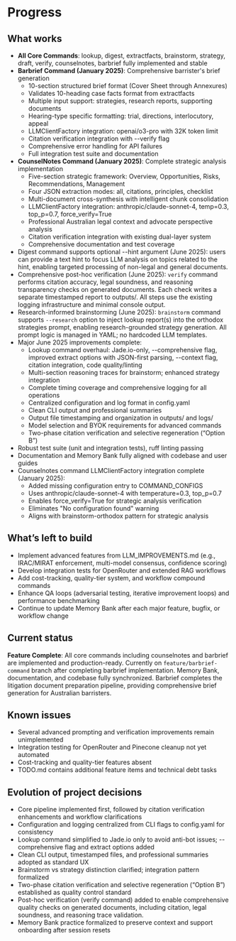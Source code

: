 # Progress

## What works
- **All Core Commands**: lookup, digest, extractfacts, brainstorm, strategy, draft, verify, counselnotes, barbrief fully implemented and stable
- **Barbrief Command (January 2025)**: Comprehensive barrister's brief generation
  - 10-section structured brief format (Cover Sheet through Annexures)
  - Validates 10-heading case facts format from extractfacts
  - Multiple input support: strategies, research reports, supporting documents
  - Hearing-type specific formatting: trial, directions, interlocutory, appeal
  - LLMClientFactory integration: openai/o3-pro with 32K token limit
  - Citation verification integration with --verify flag
  - Comprehensive error handling for API failures
  - Full integration test suite and documentation
- **CounselNotes Command (January 2025)**: Complete strategic analysis implementation
  - Five-section strategic framework: Overview, Opportunities, Risks, Recommendations, Management
  - Four JSON extraction modes: all, citations, principles, checklist
  - Multi-document cross-synthesis with intelligent chunk consolidation
  - LLMClientFactory integration: anthropic/claude-sonnet-4, temp=0.3, top_p=0.7, force_verify=True
  - Professional Australian legal context and advocate perspective analysis
  - Citation verification integration with existing dual-layer system
  - Comprehensive documentation and test coverage
- Digest command supports optional --hint argument (June 2025): users can provide a text hint to focus LLM analysis on topics related to the hint, enabling targeted processing of non-legal and general documents.
- Comprehensive post-hoc verification (June 2025): `verify` command performs citation accuracy, legal soundness, and reasoning transparency checks on generated documents. Each check writes a separate timestamped report to outputs/. All steps use the existing logging infrastructure and minimal console output.
- Research-informed brainstorming (June 2025): `brainstorm` command supports `--research` option to inject lookup report(s) into the orthodox strategies prompt, enabling research-grounded strategy generation. All prompt logic is managed in YAML; no hardcoded LLM templates.
- Major June 2025 improvements complete:
  - Lookup command overhaul: Jade.io-only, --comprehensive flag, improved extract options with JSON-first parsing, --context flag, citation integration, code quality/linting
  - Multi-section reasoning traces for brainstorm; enhanced strategy integration
  - Complete timing coverage and comprehensive logging for all operations
  - Centralized configuration and log format in config.yaml
  - Clean CLI output and professional summaries
  - Output file timestamping and organization in outputs/ and logs/
  - Model selection and BYOK requirements for advanced commands
  - Two-phase citation verification and selective regeneration (“Option B”)
- Robust test suite (unit and integration tests), ruff linting passing
- Documentation and Memory Bank fully aligned with codebase and user guides
- Counselnotes command LLMClientFactory integration complete (January 2025):
  - Added missing configuration entry to COMMAND_CONFIGS
  - Uses anthropic/claude-sonnet-4 with temperature=0.3, top_p=0.7
  - Enables force_verify=True for strategic analysis verification
  - Eliminates "No configuration found" warning
  - Aligns with brainstorm-orthodox pattern for strategic analysis

## What’s left to build
- Implement advanced features from LLM_IMPROVEMENTS.md (e.g., IRAC/MIRAT enforcement, multi-model consensus, confidence scoring)
- Develop integration tests for OpenRouter and extended RAG workflows
- Add cost-tracking, quality-tier system, and workflow compound commands
- Enhance QA loops (adversarial testing, iterative improvement loops) and performance benchmarking
- Continue to update Memory Bank after each major feature, bugfix, or workflow change

## Current status
**Feature Complete**: All core commands including counselnotes and barbrief are implemented and production-ready. Currently on `feature/barbrief-command` branch after completing barbrief implementation. Memory Bank, documentation, and codebase fully synchronized. Barbrief completes the litigation document preparation pipeline, providing comprehensive brief generation for Australian barristers.

## Known issues
- Several advanced prompting and verification improvements remain unimplemented
- Integration testing for OpenRouter and Pinecone cleanup not yet automated
- Cost-tracking and quality-tier features absent
- TODO.md contains additional feature items and technical debt tasks

## Evolution of project decisions
- Core pipeline implemented first, followed by citation verification enhancements and workflow clarifications
- Configuration and logging centralized from CLI flags to config.yaml for consistency
- Lookup command simplified to Jade.io only to avoid anti-bot issues; --comprehensive flag and extract options added
- Clean CLI output, timestamped files, and professional summaries adopted as standard UX
- Brainstorm vs strategy distinction clarified; integration pattern formalized
- Two-phase citation verification and selective regeneration (“Option B”) established as quality control standard
- Post-hoc verification (verify command) added to enable comprehensive quality checks on generated documents, including citation, legal soundness, and reasoning trace validation.
- Memory Bank practice formalized to preserve context and support onboarding after session resets
